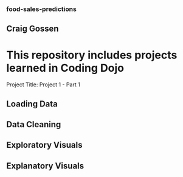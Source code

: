 ### food-sales-predictions
## Craig Gossen
# This repository includes projects learned in Coding Dojo

Project Title: Project 1 - Part 1
## Loading Data
## Data Cleaning
## Exploratory Visuals
## Explanatory Visuals
